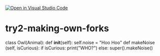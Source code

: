 [![Open in Visual Studio Code](https://classroom.github.com/assets/open-in-vscode-2e0aaae1b6195c2367325f4f02e2d04e9abb55f0b24a779b69b11b9e10269abc.svg)](https://classroom.github.com/online_ide?assignment_repo_id=17030797&assignment_repo_type=AssignmentRepo)
# try2-making-own-forks

class Owl(Animal):
    def __init__(self):
        self.noise = "Hoo Hoo"
    def makeNoise (self, isCurious):
        if isCurious:
            print("WHO?")
        else:
            super().makeNoise()
